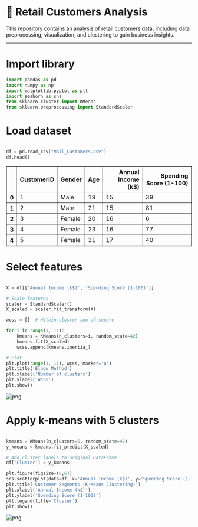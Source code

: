 # 🛒 Retail Customers Analysis

This repository contains an analysis of retail customers data, including data preprocessing, visualization, and clustering to gain business insights.

---

# Import library


```python
import pandas as pd
import numpy as np
import matplotlib.pyplot as plt
import seaborn as sns
from sklearn.cluster import KMeans
from sklearn.preprocessing import StandardScaler

```

# Load dataset


```python

df = pd.read_csv("Mall_Customers.csv")
df.head()

```




<div>
<style scoped>
    .dataframe tbody tr th:only-of-type {
        vertical-align: middle;
    }

    .dataframe tbody tr th {
        vertical-align: top;
    }

    .dataframe thead th {
        text-align: right;
    }
</style>
<table border="1" class="dataframe">
  <thead>
    <tr style="text-align: right;">
      <th></th>
      <th>CustomerID</th>
      <th>Gender</th>
      <th>Age</th>
      <th>Annual Income (k$)</th>
      <th>Spending Score (1-100)</th>
    </tr>
  </thead>
  <tbody>
    <tr>
      <th>0</th>
      <td>1</td>
      <td>Male</td>
      <td>19</td>
      <td>15</td>
      <td>39</td>
    </tr>
    <tr>
      <th>1</th>
      <td>2</td>
      <td>Male</td>
      <td>21</td>
      <td>15</td>
      <td>81</td>
    </tr>
    <tr>
      <th>2</th>
      <td>3</td>
      <td>Female</td>
      <td>20</td>
      <td>16</td>
      <td>6</td>
    </tr>
    <tr>
      <th>3</th>
      <td>4</td>
      <td>Female</td>
      <td>23</td>
      <td>16</td>
      <td>77</td>
    </tr>
    <tr>
      <th>4</th>
      <td>5</td>
      <td>Female</td>
      <td>31</td>
      <td>17</td>
      <td>40</td>
    </tr>
  </tbody>
</table>
</div>



# Select features


```python

X = df[['Annual Income (k$)', 'Spending Score (1-100)']]

# Scale features
scaler = StandardScaler()
X_scaled = scaler.fit_transform(X)

```


```python
wcss = []  # Within-cluster sum of square

for i in range(1, 11):
    kmeans = KMeans(n_clusters=i, random_state=42)
    kmeans.fit(X_scaled)
    wcss.append(kmeans.inertia_)

# Plot
plt.plot(range(1, 11), wcss, marker='o')
plt.title('Elbow Method')
plt.xlabel('Number of clusters')
plt.ylabel('WCSS')
plt.show()

```


    
![png](output_6_0.png)
    


# Apply k-means with 5 clusters


```python

kmeans = KMeans(n_clusters=5, random_state=42)
y_kmeans = kmeans.fit_predict(X_scaled)

# Add cluster labels to original DataFrame
df['Cluster'] = y_kmeans

```


```python
plt.figure(figsize=(8,6))
sns.scatterplot(data=df, x='Annual Income (k$)', y='Spending Score (1-100)', hue='Cluster', palette='tab10', s=100)
plt.title('Customer Segments (K-Means Clustering)')
plt.xlabel('Annual Income (k$)')
plt.ylabel('Spending Score (1-100)')
plt.legend(title='Cluster')
plt.show()

```


    
![png](output_9_0.png)
    

